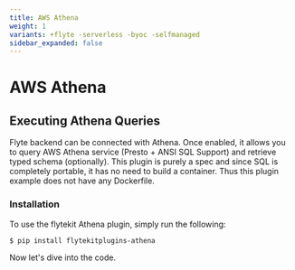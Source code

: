```yaml
---
title: AWS Athena
weight: 1
variants: +flyte -serverless -byoc -selfmanaged
sidebar_expanded: false
---
```


# AWS Athena

## Executing Athena Queries

Flyte backend can be connected with Athena. Once enabled, it allows you to query AWS Athena service (Presto + ANSI SQL Support) and retrieve typed schema (optionally).
This plugin is purely a spec and since SQL is completely portable, it has no need to build a container. Thus this plugin example does not have any Dockerfile.

### Installation

To use the flytekit Athena plugin, simply run the following:

```shell
$ pip install flytekitplugins-athena
```

Now let's dive into the code.
